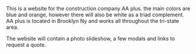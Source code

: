 This is a website for the construction company AA plus.
the main colors are blue and orange, however there will also be white as a triad complement.
AA plus is located in Brooklyn Ny and works all throughout the tri-state area.


The website will contain a photo slideshow, a few modals and links to request a quote.

